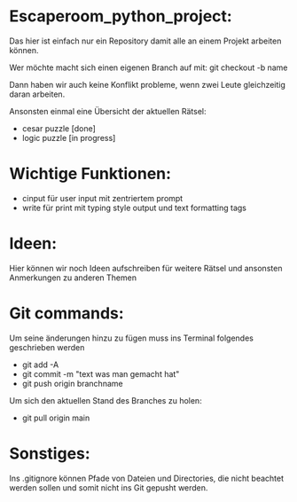 # Escaperoom_python_project:

Das hier ist einfach nur ein Repository damit alle an einem Projekt arbeiten können.

Wer möchte macht sich einen eigenen Branch auf mit: git checkout -b name

Dann haben wir auch keine Konflikt probleme, wenn zwei Leute gleichzeitig daran arbeiten.

Ansonsten einmal eine Übersicht der aktuellen Rätsel:

- cesar puzzle [done]
- logic puzzle [in progress]

# Wichtige Funktionen:
- cinput für user input mit zentriertem prompt
- write für print mit typing style output und text formatting tags

# Ideen:
Hier können wir noch Ideen aufschreiben für weitere Rätsel und ansonsten Anmerkungen zu anderen Themen

# Git commands:
Um seine änderungen hinzu zu fügen muss ins Terminal folgendes geschrieben werden 

- git add -A 
- git commit -m "text was man gemacht hat"
- git push origin branchname

Um sich den aktuellen Stand des Branches zu holen:
- git pull origin main

# Sonstiges:
Ins .gitignore können Pfade von Dateien und Directories, die nicht beachtet werden sollen und somit nicht ins Git gepusht werden.

